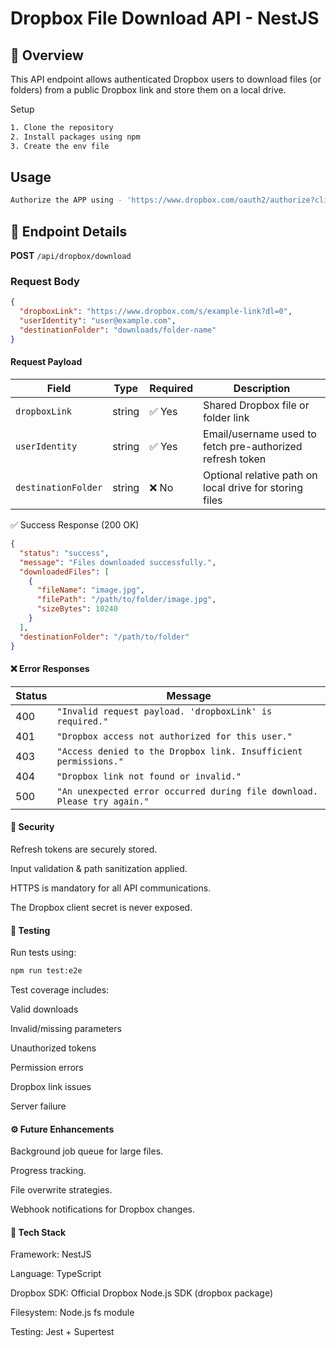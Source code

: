 

# Dropbox File Download API - NestJS

## 📌 Overview
This API endpoint allows authenticated Dropbox users to download files (or folders) from a public Dropbox link and store them on a local drive.

Setup

```bash
1. Clone the repository
2. Install packages using npm
3. Create the env file

```
## Usage

```bash
Authorize the APP using - 'https://www.dropbox.com/oauth2/authorize?client_id=fgu9ffprmujvz58&response_type=code&token_access_type=offline&redirect_uri=https://dropboxapi-pearlthoughts.onrender.com/api/dropbox/oauth/callback'
```

## 📎 Endpoint Details

**POST** `/api/dropbox/download`

### Request Body
```json
{
  "dropboxLink": "https://www.dropbox.com/s/example-link?dl=0",
  "userIdentity": "user@example.com",
  "destinationFolder": "downloads/folder-name"
}
```
#### Request Payload
| **Field**           | **Type** | **Required** | **Description**                                           |
| ------------------- | -------- | ------------ | --------------------------------------------------------- |
| `dropboxLink`       | string   | ✅ Yes        | Shared Dropbox file or folder link                        |
| `userIdentity`      | string   | ✅ Yes        | Email/username used to fetch pre-authorized refresh token |
| `destinationFolder` | string   | ❌ No         | Optional relative path on local drive for storing files   |

✅ Success Response (200 OK)
```json
{
  "status": "success",
  "message": "Files downloaded successfully.",
  "downloadedFiles": [
    {
      "fileName": "image.jpg",
      "filePath": "/path/to/folder/image.jpg",
      "sizeBytes": 10240
    }
  ],
  "destinationFolder": "/path/to/folder"
}
```
#### ❌ Error Responses
| **Status** | **Message**                                                              |
| ---------- | ------------------------------------------------------------------------ |
| 400        | `"Invalid request payload. 'dropboxLink' is required."`                  |
| 401        | `"Dropbox access not authorized for this user."`                         |
| 403        | `"Access denied to the Dropbox link. Insufficient permissions."`         |
| 404        | `"Dropbox link not found or invalid."`                                   |
| 500        | `"An unexpected error occurred during file download. Please try again."` |

#### 🔐 Security
Refresh tokens are securely stored.

Input validation & path sanitization applied.

HTTPS is mandatory for all API communications.

The Dropbox client secret is never exposed.

#### 🧪 Testing
Run tests using:

```bash
npm run test:e2e
```
Test coverage includes:

Valid downloads

Invalid/missing parameters

Unauthorized tokens

Permission errors

Dropbox link issues

Server failure

#### ⚙️ Future Enhancements
Background job queue for large files.

Progress tracking.

File overwrite strategies.

Webhook notifications for Dropbox changes.

#### 📁 Tech Stack
Framework: NestJS

Language: TypeScript

Dropbox SDK: Official Dropbox Node.js SDK (dropbox package)

Filesystem: Node.js fs module

Testing: Jest + Supertest
